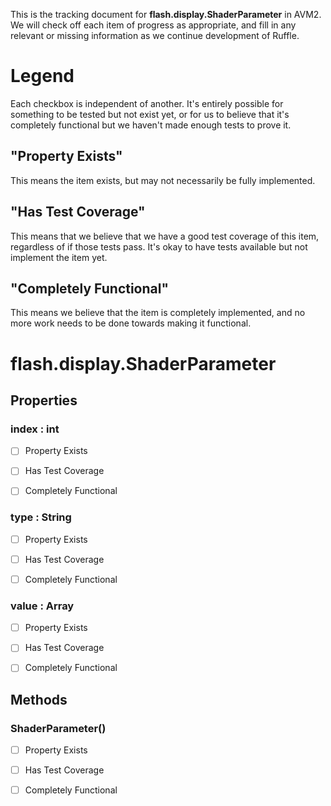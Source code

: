 This is the tracking document for **flash.display.ShaderParameter** in AVM2. We will check off each item of progress as appropriate, and fill in any relevant or missing information as we continue development of Ruffle.
# Legend

Each checkbox is independent of another. It's entirely possible for something to be tested but not exist yet, or for us to believe that it's completely functional but we haven't made enough tests to prove it.
## "Property Exists"

This means the item exists, but may not necessarily be fully implemented.
## "Has Test Coverage"

This means that we believe that we have a good test coverage of this item, regardless of if those tests pass. It's okay to have tests available but not implement the item yet.
## "Completely Functional"

This means we believe that the item is completely implemented, and no more work needs to be done towards making it functional.
# flash.display.ShaderParameter
## Properties
### index : int

* [ ] Property Exists

* [ ] Has Test Coverage

* [ ] Completely Functional


### type : String

* [ ] Property Exists

* [ ] Has Test Coverage

* [ ] Completely Functional


### value : Array

* [ ] Property Exists

* [ ] Has Test Coverage

* [ ] Completely Functional


## Methods
### ShaderParameter()

* [ ] Property Exists

* [ ] Has Test Coverage

* [ ] Completely Functional